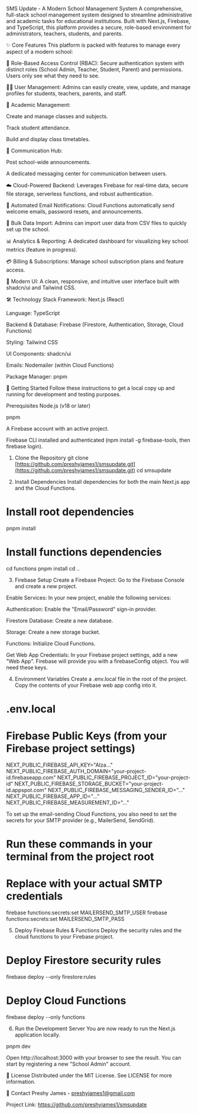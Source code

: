 SMS Update - A Modern School Management System
A comprehensive, full-stack school management system designed to streamline administrative and academic tasks for educational institutions. Built with Next.js, Firebase, and TypeScript, this platform provides a secure, role-based environment for administrators, teachers, students, and parents.

✨ Core Features
This platform is packed with features to manage every aspect of a modern school:

👤 Role-Based Access Control (RBAC): Secure authentication system with distinct roles (School Admin, Teacher, Student, Parent) and permissions. Users only see what they need to see.

👨‍🎓 User Management: Admins can easily create, view, update, and manage profiles for students, teachers, parents, and staff.

🏫 Academic Management:

Create and manage classes and subjects.

Track student attendance.

Build and display class timetables.

📣 Communication Hub:

Post school-wide announcements.

A dedicated messaging center for communication between users.

☁️ Cloud-Powered Backend: Leverages Firebase for real-time data, secure file storage, serverless functions, and robust authentication.

📧 Automated Email Notifications: Cloud Functions automatically send welcome emails, password resets, and announcements.

📂 Bulk Data Import: Admins can import user data from CSV files to quickly set up the school.

📊 Analytics & Reporting: A dedicated dashboard for visualizing key school metrics (feature in progress).

💳 Billing & Subscriptions: Manage school subscription plans and feature access.

🎨 Modern UI: A clean, responsive, and intuitive user interface built with shadcn/ui and Tailwind CSS.

🛠️ Technology Stack
Framework: Next.js (React)

Language: TypeScript

Backend & Database: Firebase (Firestore, Authentication, Storage, Cloud Functions)

Styling: Tailwind CSS

UI Components: shadcn/ui

Emails: Nodemailer (within Cloud Functions)

Package Manager: pnpm

🚀 Getting Started
Follow these instructions to get a local copy up and running for development and testing purposes.

Prerequisites
Node.js (v18 or later)

pnpm

A Firebase account with an active project.

Firebase CLI installed and authenticated (npm install -g firebase-tools, then firebase login).

1. Clone the Repository
git clone [https://github.com/preshyjames1/smsupdate.git](https://github.com/preshyjames1/smsupdate.git)
cd smsupdate

2. Install Dependencies
Install dependencies for both the main Next.js app and the Cloud Functions.

# Install root dependencies
pnpm install

# Install functions dependencies
cd functions
pnpm install
cd ..

3. Firebase Setup
Create a Firebase Project: Go to the Firebase Console and create a new project.

Enable Services: In your new project, enable the following services:

Authentication: Enable the "Email/Password" sign-in provider.

Firestore Database: Create a new database.

Storage: Create a new storage bucket.

Functions: Initialize Cloud Functions.

Get Web App Credentials: In your Firebase project settings, add a new "Web App". Firebase will provide you with a firebaseConfig object. You will need these keys.

4. Environment Variables
Create a .env.local file in the root of the project. Copy the contents of your Firebase web app config into it.

# .env.local

# Firebase Public Keys (from your Firebase project settings)
NEXT_PUBLIC_FIREBASE_API_KEY="AIza..."
NEXT_PUBLIC_FIREBASE_AUTH_DOMAIN="your-project-id.firebaseapp.com"
NEXT_PUBLIC_FIREBASE_PROJECT_ID="your-project-id"
NEXT_PUBLIC_FIREBASE_STORAGE_BUCKET="your-project-id.appspot.com"
NEXT_PUBLIC_FIREBASE_MESSAGING_SENDER_ID="..."
NEXT_PUBLIC_FIREBASE_APP_ID="..."
NEXT_PUBLIC_FIREBASE_MEASUREMENT_ID="..."

To set up the email-sending Cloud Functions, you also need to set the secrets for your SMTP provider (e.g., MailerSend, SendGrid).

# Run these commands in your terminal from the project root
# Replace with your actual SMTP credentials

firebase functions:secrets:set MAILERSEND_SMTP_USER
firebase functions:secrets:set MAILERSEND_SMTP_PASS

5. Deploy Firebase Rules & Functions
Deploy the security rules and the cloud functions to your Firebase project.

# Deploy Firestore security rules
firebase deploy --only firestore:rules

# Deploy Cloud Functions
firebase deploy --only functions

6. Run the Development Server
You are now ready to run the Next.js application locally.

pnpm dev

Open http://localhost:3000 with your browser to see the result. You can start by registering a new "School Admin" account.

📄 License
Distributed under the MIT License. See LICENSE for more information.

📧 Contact
Preshy James - preshyjames1@gmail.com

Project Link: https://github.com/preshyjames1/smsupdate
